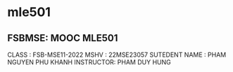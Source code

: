 # mle501

## FSBMSE: MOOC MLE501
CLASS : FSB-MSE11-2022
MSHV : 22MSE23057
SUTEDENT NAME : PHAM NGUYEN PHU KHANH
INSTRUCTOR: PHAM DUY HUNG
